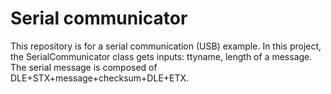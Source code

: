 # Serial communicator
This repository is for a serial communication (USB) example. In this project, the SerialCommunicator class gets inputs: ttyname, length of a  message. The serial message is composed of DLE+STX+message+checksum+DLE+ETX.
